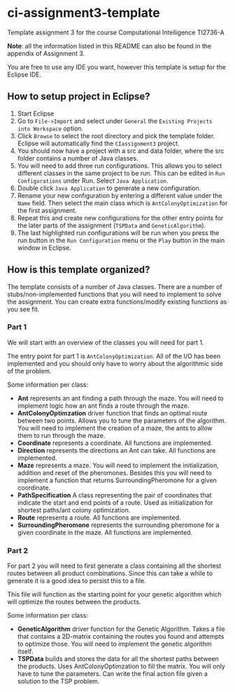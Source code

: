 # ci-assignment3-template
Template assignment 3 for the course Computational Intelligence TI2736-A

**Note**: all the information listed in this README can also be found in the appendix of Assignment 3.

You are free to use any IDE you want, however this template is setup for the Eclipse IDE.

## How to setup project in Eclipse?
1. Start Eclipse
2. Go to `File->Import` and select under `General` the `Existing Projects into Workspace` option.
3. Click `Browse` to select the root directory and pick the template folder. Eclipse will automatically find the `CIassignment3` project.
4. You should now have a project with a src and data folder, where the src folder contains
a number of Java classes.
5. You will need to add three run configurations. This allows you to select different classes in the same project to be run. This can be edited in `Run Configurations` under Run. Select `Java Application`.
6. Double click `Java Application` to generate a new configuration.
7. Rename your new configuration by entering a different value under the `Name` field.
Then select the main class which is `AntColonyOptimization` for the first assignment.
8. Repeat this and create new configurations for the other entry points
for the later parts of the assignment (`TSPData` and `GeneticAlgorithm`).
9. The last highlighted run configurations will be run when you press the run button in
the `Run Configuration` menu or the `Play` button in the main window in Eclipse.

## How is this template organized?
The template consists of a number of Java classes. There are a number of stubs/non-implemented functions that you will need to implement to solve the assignment. You can create extra functions/modify existing functions as you see fit.

### Part 1
We will start with an overview of the classes you will need for part 1.

The entry point for part 1 is `AntColonyOptimization`. All of the I/O has been implemented
and you should only have to worry about the algorithmic side of the problem.

Some information per class:
- **Ant** represents an ant finding a path through the maze. You will need to implement logic how an ant finds a route through the maze.
- **AntColonyOptimzation** driver function that finds an optimal route between two points.
Allows you to tune the parameters of the algorithm. You will need to implement the
creation of a maze, the ants to allow them to run through the maze.
- **Coordinate** represents a coordinate. All functions are implemented.
- **Direction** represents the directions an Ant can take. All functions are implemented.
- **Maze** represents a maze. You will need to implement the initialization, addition and reset of the pheromones. Besides this you will need to implement a function that returns SurroundingPheromone for a given coordinate.
- **PathSpecification** A class representing the pair of coordinates that indicate the start and end points of a route. Used as initialization for shortest paths/ant colony optimization.
- **Route** represents a route. All functions are implemented.
- **SurroundingPheromone** represents the surrounding pheromone for a given coordinate in
the maze. All functions are implemented.

### Part 2
For part 2 you will need to first generate a class containing all the shortest routes between all product combinations. Since this can take a while to generate it is a good idea to persist this to a file.


This file will function as the starting point for your genetic algorithm which will optimize the routes between the products.

Some information per class:
- **GeneticAlgorithm** driver function for the Genetic Algorithm. Takes a file that contains a 2D-matrix containing the routes you found and attempts to optimize those. You will need to implement the genetic algorithm itself.
- **TSPData** builds and stores the data for all the shortest paths between the products. Uses AntColonyOptimzation to fill the matrix. You will only have to tune the parameters.
Can write the final action file given a solution to the TSP problem.

